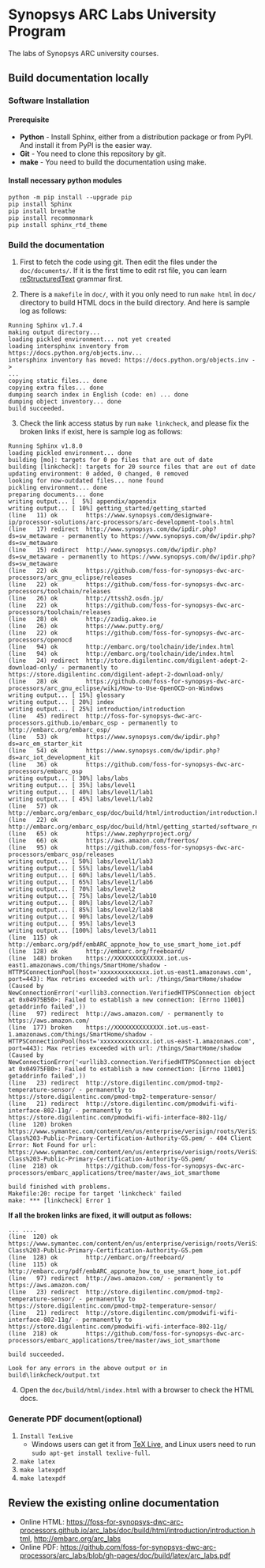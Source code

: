 # Synopsys ARC Labs University Program


The labs of Synopsys ARC university courses.

## Build documentation locally

### Software Installation

#### Prerequisite

- **Python** - Install Sphinx, either from a distribution package or from PyPI. And install it from PyPI is the easier way. 
- **Git** - You need to clone this repository by git.
- **make** - You need to build the documentation using make.

#### Install necessary python modules
```
python -m pip install --upgrade pip
pip install Sphinx 
pip install breathe
pip install recommonmark 
pip install sphinx_rtd_theme
```

### Build the documentation
1. First to fetch the code using git. Then edit the files under the `doc/documents/`. If it is the first time to edit rst file, you can learn [reStructuredText](https://github.com/ralsina/rst-cheatsheet/blob/master/rst-cheatsheet.rst) grammar first.

2. There is a `makefile` in `doc/`, with it you only need to run `make html` in `doc/` directory to build HTML docs in the build directory. And here is sample log as follows:
```
Running Sphinx v1.7.4
making output directory...
loading pickled environment... not yet created
loading intersphinx inventory from https://docs.python.org/objects.inv...
intersphinx inventory has moved: https://docs.python.org/objects.inv -> 
...
copying static files... done
copying extra files... done
dumping search index in English (code: en) ... done
dumping object inventory... done
build succeeded.
```
3. Check the link access status by run `make linkcheck`, and please fix the broken links if exist, here is sample log as follows:
```
Running Sphinx v1.8.0
loading pickled environment... done
building [mo]: targets for 0 po files that are out of date
building [linkcheck]: targets for 20 source files that are out of date
updating environment: 0 added, 0 changed, 0 removed
looking for now-outdated files... none found
pickling environment... done
preparing documents... done
writing output... [  5%] appendix/appendix
writing output... [ 10%] getting_started/getting_started
(line   11) ok        https://www.synopsys.com/designware-ip/processor-solutions/arc-processors/arc-development-tools.html
(line   17) redirect  http://www.synopsys.com/dw/ipdir.php?ds=sw_metaware - permanently to https://www.synopsys.com/dw/ipdir.php?ds=sw_metaware
(line   15) redirect  http://www.synopsys.com/dw/ipdir.php?ds=sw_metaware - permanently to https://www.synopsys.com/dw/ipdir.php?ds=sw_metaware
(line   22) ok        https://github.com/foss-for-synopsys-dwc-arc-processors/arc_gnu_eclipse/releases
(line   22) ok        https://github.com/foss-for-synopsys-dwc-arc-processors/toolchain/releases
(line   26) ok        http://ttssh2.osdn.jp/
(line   22) ok        https://github.com/foss-for-synopsys-dwc-arc-processors/toolchain/releases
(line   28) ok        http://zadig.akeo.ie
(line   26) ok        https://www.putty.org/
(line   22) ok        https://github.com/foss-for-synopsys-dwc-arc-processors/openocd
(line   94) ok        http://embarc.org/toolchain/ide/index.html
(line   94) ok        http://embarc.org/toolchain/ide/index.html
(line   24) redirect  http://store.digilentinc.com/digilent-adept-2-download-only/ - permanently to https://store.digilentinc.com/digilent-adept-2-download-only/
(line   28) ok        https://github.com/foss-for-synopsys-dwc-arc-processors/arc_gnu_eclipse/wiki/How-to-Use-OpenOCD-on-Windows
writing output... [ 15%] glossary
writing output... [ 20%] index
writing output... [ 25%] introduction/introduction
(line   45) redirect  http://foss-for-synopsys-dwc-arc-processors.github.io/embarc_osp - permanently to http://embarc.org/embarc_osp/
(line   53) ok        https://www.synopsys.com/dw/ipdir.php?ds=arc_em_starter_kit
(line   54) ok        https://www.synopsys.com/dw/ipdir.php?ds=arc_iot_development_kit
(line   36) ok        https://github.com/foss-for-synopsys-dwc-arc-processors/embarc_osp
writing output... [ 30%] labs/labs
writing output... [ 35%] labs/level1
writing output... [ 40%] labs/level1/lab1
writing output... [ 45%] labs/level1/lab2
(line   57) ok        http://embarc.org/embarc_osp/doc/build/html/introduction/introduction.html
(line   22) ok        http://embarc.org/embarc_osp/doc/build/html/getting_started/software_requirement.html
(line   65) ok        https://www.zephyrproject.org/
(line   66) ok        https://aws.amazon.com/freertos/
(line   95) ok        https://github.com/foss-for-synopsys-dwc-arc-processors/embarc_osp/releases
writing output... [ 50%] labs/level1/lab3
writing output... [ 55%] labs/level1/lab4
writing output... [ 60%] labs/level1/lab5.
writing output... [ 65%] labs/level1/lab6
writing output... [ 70%] labs/level2
writing output... [ 75%] labs/level2/lab10
writing output... [ 80%] labs/level2/lab7
writing output... [ 85%] labs/level2/lab8
writing output... [ 90%] labs/level2/lab9
writing output... [ 95%] labs/level3
writing output... [100%] labs/level3/lab11
(line  115) ok        http://embarc.org/pdf/embARC_appnote_how_to_use_smart_home_iot.pdf
(line  128) ok        http://embarc.org/freeboard/
(line  148) broken    https://XXXXXXXXXXXXXX.iot.us-east1.amazonaws.com/things/SmartHome/shadow - HTTPSConnectionPool(host='xxxxxxxxxxxxxx.iot.us-east1.amazonaws.com', port=443): Max retries exceeded with url: /things/SmartHome/shadow (Caused by NewConnectionError('<urllib3.connection.VerifiedHTTPSConnection object at 0x04975B50>: Failed to establish a new connection: [Errno 11001] getaddrinfo failed',))
(line   97) redirect  http://aws.amazon.com/ - permanently to https://aws.amazon.com/
(line  177) broken    https://XXXXXXXXXXXXXX.iot.us-east-1.amazonaws.com/things/SmartHome/shadow - HTTPSConnectionPool(host='xxxxxxxxxxxxxx.iot.us-east-1.amazonaws.com', port=443): Max retries exceeded with url: /things/SmartHome/shadow (Caused by NewConnectionError('<urllib3.connection.VerifiedHTTPSConnection object at 0x04975FB0>: Failed to establish a new connection: [Errno 11001] getaddrinfo failed',))
(line   23) redirect  http://store.digilentinc.com/pmod-tmp2-temperature-sensor/ - permanently to https://store.digilentinc.com/pmod-tmp2-temperature-sensor/
(line   21) redirect  http://store.digilentinc.com/pmodwifi-wifi-interface-802-11g/ - permanently to https://store.digilentinc.com/pmodwifi-wifi-interface-802-11g/
(line  120) broken    https://www.symantec.com/content/en/us/enterprise/verisign/roots/VeriSign-Class%203-Public-Primary-Certification-Authority-G5.pem/ - 404 Client Error: Not Found for url: https://www.symantec.com/content/en/us/enterprise/verisign/roots/VeriSign-Class%203-Public-Primary-Certification-Authority-G5.pem/
(line  218) ok        https://github.com/foss-for-synopsys-dwc-arc-processors/embarc_applications/tree/master/aws_iot_smarthome

build finished with problems.
Makefile:20: recipe for target 'linkcheck' failed
make: *** [linkcheck] Error 1
```
**If all the broken links are fixed, it will output as follows:**
```
... ....
(line  120) ok        https://www.symantec.com/content/en/us/enterprise/verisign/roots/VeriSign-Class%203-Public-Primary-Certification-Authority-G5.pem
(line  128) ok        http://embarc.org/freeboard/
(line  115) ok        http://embarc.org/pdf/embARC_appnote_how_to_use_smart_home_iot.pdf
(line   97) redirect  http://aws.amazon.com/ - permanently to https://aws.amazon.com/
(line   23) redirect  http://store.digilentinc.com/pmod-tmp2-temperature-sensor/ - permanently to https://store.digilentinc.com/pmod-tmp2-temperature-sensor/
(line   21) redirect  http://store.digilentinc.com/pmodwifi-wifi-interface-802-11g/ - permanently to https://store.digilentinc.com/pmodwifi-wifi-interface-802-11g/
(line  218) ok        https://github.com/foss-for-synopsys-dwc-arc-processors/embarc_applications/tree/master/aws_iot_smarthome

build succeeded.

Look for any errors in the above output or in build\linkcheck/output.txt
```

4. Open the `doc/build/html/index.html` with a browser to check the HTML docs.

### Generate PDF document(optional)

1. `Install TexLive`
    - Windows users can get it from [TeX Live](http://www.tug.org/texlive/), and Linux users need to run `sudo apt-get install texlive-full`.
2. `make latex`
3. `make latexpdf` 
4. `make latexpdf`

## Review the existing online documentation
* Online HTML: https://foss-for-synopsys-dwc-arc-processors.github.io/arc_labs/doc/build/html/introduction/introduction.html, http://embarc.org/arc_labs
* Online PDF: https://github.com/foss-for-synopsys-dwc-arc-processors/arc_labs/blob/gh-pages/doc/build/latex/arc_labs.pdf

